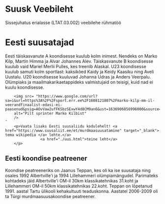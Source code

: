 # Suusk Veebileht
Sissejuhatus erialasse (LTAT.03.002) veebilehe rühmatöö
<!DOCTYPE html>
<html>
<head>
<title>Eesti suusatajad</title>
</head>
<body>
    <div>
        <h1>Eesti suusatajad</h1>
        <p>
            Eesti täiskasvanute A koondisesse kuulub kolm inimest. Nendeks on Marko Kilp, Martin Himma ja Alvar Johannes Alev. Täiskasvanute B koondisesse kuulub vaid Mariel Merlii Pulles, kes treenib Alaskal. U23 koondisesse kuulub samuti kolm sportlast: kaksikõed Kaidy ja Keidy Kaasiku ning Aveli Uustalu. U20 koondisesse kuuluvad Johanna Udras ja Anders Veerpalu. Olümpiaks ja maailmakarikaetappideks valmistujaid on teisigi, kuid nad ei kuulu koondisesse. </p>




        <img src= "https://www.google.com/url?sa=i&url=https%3A%2F%2Fsport.err.ee%2F1608121807%2Fmarko-kilp-mm-il-veerandfinaalist-edasi-ei-paasenud&psig=AOvVaw2ufFKSbzSExwY4d8CM9an6&ust=1636906856996000&source=images&cd=vfe&ved=0CAsQjRxqFwoTCNiwpLbflfQCFQAAAAAdAAAAABAD"
        alt="Pilt sprinter Marko Kilbist"
        />
    ˇ
        <p>Vaata lisaks Eesti suusaliidu kodulehelt! <a href="https://www.suusaliit.ee/et/murdmaasuusatamine" target="_blank"> tema wikipedia </a> lehte.</a>
                    <a href="./uus.html">teine leht</a>
        </p>

<h2>Eesti koondise peatreener</h2>
<p>Koondise peatreeneriks on Jaanus Teppan, kes oli ka ise suusataja ning osales 1992 Albertville'i ja 1994 Lillehammeri olümpiamängudel. Parimateks kohtadeks jäid Albertville'i OM-il 30km klassikatehnikas 31.koht ja Lillehammeri OM-il 50km klassikatehnikas 22.koht. Teppan on lõpetanud 1991. aastal Tartu ülikooli kehakultuuti teaduskonna. Aastatel 2006-2009 oli ta Türgi murdmaasuusakoondise peatreener.</p>

</div>
</body>
</html>
